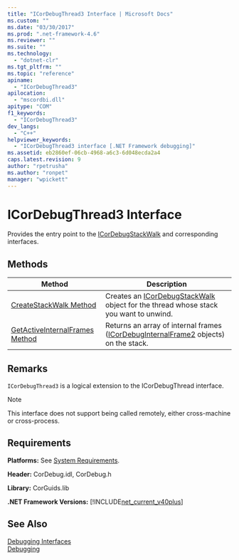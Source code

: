 ```yaml
---
title: "ICorDebugThread3 Interface | Microsoft Docs"
ms.custom: ""
ms.date: "03/30/2017"
ms.prod: ".net-framework-4.6"
ms.reviewer: ""
ms.suite: ""
ms.technology: 
  - "dotnet-clr"
ms.tgt_pltfrm: ""
ms.topic: "reference"
apiname: 
  - "ICorDebugThread3"
apilocation: 
  - "mscordbi.dll"
apitype: "COM"
f1_keywords: 
  - "ICorDebugThread3"
dev_langs: 
  - "C++"
helpviewer_keywords: 
  - "ICorDebugThread3 interface [.NET Framework debugging]"
ms.assetid: eb2860ef-06cb-4968-a6c3-6d048ecda2a4
caps.latest.revision: 9
author: "rpetrusha"
ms.author: "ronpet"
manager: "wpickett"
---
```

# ICorDebugThread3 Interface
Provides the entry point to the [ICorDebugStackWalk](../../../../docs/framework/unmanaged-api/debugging/icordebugstackwalk-interface.md) and corresponding interfaces.  
  
## Methods  
  
|Method|Description|  
|------------|-----------------|  
|[CreateStackWalk Method](../../../../docs/framework/unmanaged-api/debugging/icordebugthread3-createstackwalk-method.md)|Creates an [ICorDebugStackWalk](../../../../docs/framework/unmanaged-api/debugging/icordebugstackwalk-interface.md) object for the thread whose stack you want to unwind.|  
|[GetActiveInternalFrames Method](../../../../docs/framework/unmanaged-api/debugging/icordebugthread3-getactiveinternalframes-method.md)|Returns an array of internal frames ([ICorDebugInternalFrame2](../../../../docs/framework/unmanaged-api/debugging/icordebuginternalframe2-interface.md) objects) on the stack.|  
  
## Remarks  
 `ICorDebugThread3` is a logical extension to the ICorDebugThread interface.  
  
> [!NOTE]
>  This interface does not support being called remotely, either cross-machine or cross-process.  
  
## Requirements  
 **Platforms:** See [System Requirements](../../../../docs/framework/getting-started/system-requirements.md).  
  
 **Header:** CorDebug.idl, CorDebug.h  
  
 **Library:** CorGuids.lib  
  
 **.NET Framework Versions:** [!INCLUDE[net_current_v40plus](../../../../includes/net-current-v40plus-md.md)]  
  
## See Also  
 [Debugging Interfaces](../../../../docs/framework/unmanaged-api/debugging/debugging-interfaces.md)   
 [Debugging](../../../../docs/framework/unmanaged-api/debugging/debugging-unmanaged-api-reference.md)